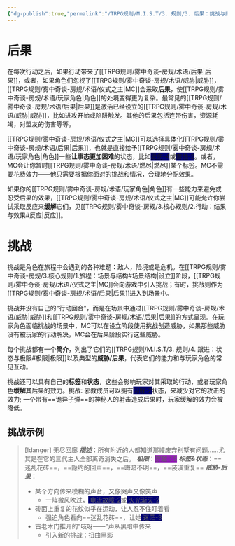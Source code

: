 ```yaml
---
{"dg-publish":true,"permalink":"/TRPG规则/M.I.S.T/3. 规则/3. 后果：挑战与威胁/"}
---
```



# 后果
在每次行动之后，如果行动带来了[[TRPG规则/雾中奇谈-房规/术语/后果\|后果]]，或者，如果角色们忽视了[[TRPG规则/雾中奇谈-房规/术语/威胁\|威胁]]，[[TRPG规则/雾中奇谈-房规/术语/仪式之主\|MC]]会采取**后果**，使[[TRPG规则/雾中奇谈-房规/术语/玩家角色\|角色]]的处境变得更为复杂。最常见的[[TRPG规则/雾中奇谈-房规/术语/后果\|后果]]是激活已经设立的[[TRPG规则/雾中奇谈-房规/术语/威胁\|威胁]]，比如进攻开始或陷阱触发。其他的后果包括连带伤害，资源耗竭，对盟友的伤害等等。

[[TRPG规则/雾中奇谈-房规/术语/仪式之主\|MC]]可以选择具体化[[TRPG规则/雾中奇谈-房规/术语/后果\|后果]]，也就是直接给予[[TRPG规则/雾中奇谈-房规/术语/玩家角色\|角色]]一些**让事态更加困难**的状态，比如<span style="background:#000075">受伤-4</span>或<span style="background:#000075">害怕-2</span>。或者，MC会让你暂时[[TRPG规则/雾中奇谈-房规/术语/燃尽\|燃尽]]某个标签。MC不需要花费效力——他只需要根据你面对的挑战和情况，合理地分配效果。

如果你的[[TRPG规则/雾中奇谈-房规/术语/玩家角色\|角色]]有一些能力来避免或忍受后果的效果，[[TRPG规则/雾中奇谈-房规/术语/仪式之主\|MC]]可能允许你尝试采取反应来**缓解**它们，见[[TRPG规则/雾中奇谈-房规/3.核心规则/2.行动：结果与效果#反应\|反应]]。

# 挑战
挑战是角色在旅程中会遇到的各种难题：敌人，险境或是危机。在[[TRPG规则/雾中奇谈-房规/3.核心规则/1.旅程：场景与结构#场景结构\|设立]]阶段，[[TRPG规则/雾中奇谈-房规/术语/仪式之主\|MC]]会向游戏中引入挑战；有时，挑战则作为[[TRPG规则/雾中奇谈-房规/术语/后果\|后果]]进入到场景中。

挑战并没有自己的"行动回合"，而是在场景中通过[[TRPG规则/雾中奇谈-房规/术语/威胁\|威胁]]和[[TRPG规则/雾中奇谈-房规/术语/后果\|后果]]的方式呈现。在玩家角色面临挑战的场景中，MC可以在设立阶段使用挑战创造威胁，如果那些威胁没有被玩家的行动解决，MC会在后果阶段实行这些威胁。

每个挑战都有一个**简介**，列出了它们的[[TRPG规则/M.I.S.T/3. 规则/4. 跟进：状态与极限#极限\|极限]]以及典型的**威胁/后果**，代表它们的能力和与玩家角色的常见互动。

挑战还可以具有自己的**标签**和**状态**，这些会影响玩家对其采取的行动，或者玩家角色**缓解**其后果的效力。挑战: 邪教成员可以拥有<span style="background:#000075">闪躲-2</span>状态，来减少对它的攻击的效力; 一个带有==诡异子弹==的神秘人的射击造成后果时，玩家缓解的效力会被降低。

## 挑战示例
>[!danger] 无尽回廊
>***描述***：所有附近的人都知道那幢废弃别墅有问题......尤其是在它的三代主人全部离奇消失之后。
>***极限***：<span style="background:#911eb4">穿越：5</span>
>***标签&状态***：==迷乱花砖==，==隐约的回声==，==晦暗不明==，==装潢重复==
>***威胁-后果***：
>- 某个方向传来模糊的声音，又像哭声又像笑声
>	- 一阵微风吹过，<span style="background:#000075"> 电流故障-2</span>或<span style="background:#000075"> 火光渐灭-2</span>
>- 砖面上重复的花纹似乎在运动，让人忍不住盯着看
>	- 强迫角色看向==迷乱花砖==，让她<span style="background:#000075"> 迷茫-3</span>
>- 古老木门推开的"吱呀——"声从黑暗中传来
>	- 引入新的挑战：扭曲黑影
